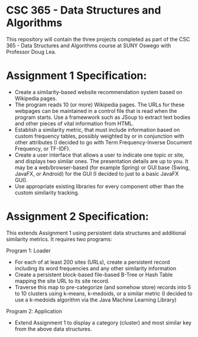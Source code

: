 # CSC 365 - Data Structures and Algorithms
This repository will contain the three projects completed as part of the CSC 365 - Data Structures and Algorithms course at SUNY Oswego with Professor Doug Lea.

# Assignment 1 Specification:
* Create a similarity-based website recommendation system based on Wikipedia pages.
* The program reads 10 (or more) Wikipedia pages. The URLs for these webpages can be maintained in a control file that is read when the program starts. Use a framewwork such as JSoup to extract text bodies and other pieces of vital information from HTML.
* Establish a similarity metric, that must include information based on custom frequency tables, possibly weighted by or in conjunction with other attributes (I decided to go with Term Frequency-Inverse Document Frequency, or TF-IDF).
* Create a user interface that allows a user to indicate one topic or site, and displays two similar ones. The presentation details are up to you. It may be a web/browser-based (for example Spring) or GUI base (Swing, JavaFX, or Android) for the GUI (I decided to just to a basic JavaFX GUI).
* Use appropriate existing libraries for every component other than the custom similarity tracking.

# Assignment 2 Specification:
This extends Assignment 1 using persistent data structures and additional similarity metrics. It requires two programs:

Program 1: Loader
* For each of at least 200 sites (URLs), create a persistent record including its word frequencies and any other similarity information
* Create a persistent block-based file-based B-Tree or Hash Table mapping the site URL to its site record.
* Traverse this map to pre-categorize (and somehow store) records into 5 to 10 clusters using k-means, k-medoids, or a similar metric (I decided to use a k-medoids algorithm via the Java Machine Learning Library)

Program 2: Application
* Extend Assignment 1 to display a category (cluster) and most similar key from the above data structures.

